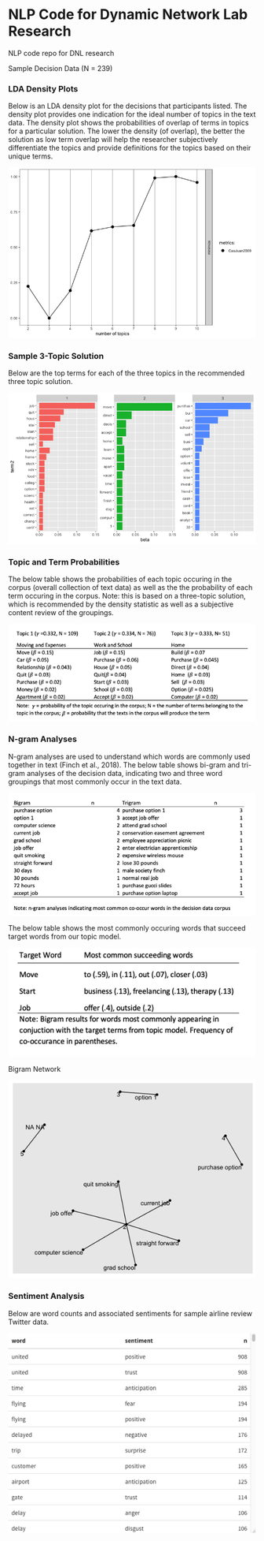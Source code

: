 # NLP Code for Dynamic Network Lab Research
NLP code repo for DNL research


Sample Decision Data (N = 239) 

### LDA Density Plots 

Below is an LDA density plot for the decisions that participants listed. The density plot provides one indication for the ideal number of topics in the text data. The density plot shows the probabilities of overlap of terms in topics for a particular solution. The lower the density (of overlap), the better the solution as low term overlap will help the researcher subjectively differentiate the topics and provide definitions for the topics based on their unique terms. 

![alt text](https://github.com/gzlupko/dnl_nlp/blob/main/topic_density_stemmed_plot.png)

### Sample 3-Topic Solution
Below are the top terms for each of the three topics in the recommended three topic solution. 

![alt text](https://github.com/gzlupko/dnl_nlp/blob/main/reasons_stemmed_plot.png)


### Topic and Term Probabilities 
The below table shows the probabilities of each topic occuring in the corpus (overall collection of text data) as well as the the probability of each term occuring in the corpus. Note: this is based on a three-topic solution, which is recommended by the density statistic as well as a subjective content review of the groupings. 

![alt text](https://github.com/gzlupko/dnl_nlp/blob/main/beta_gamma_sample.png)



### N-gram Analyses 

N-gram analyses are used to understand which words are commonly used together in text (Finch et al., 2018). The below table shows bi-gram and tri-gram analyses of the decision data, indicating two and three word groupings that most commonly occur in the text data. 
 
 

![alt text](https://github.com/gzlupko/dnl_nlp/blob/main/sample_n-gram_analysis.png) 






The below table shows the most commonly occuring words that succeed target words from our topic model.

![alt text](https://github.com/gzlupko/dnl_nlp/blob/main/bi_gram_succeeding.png)




Bigram Network

![alt text](https://github.com/gzlupko/dnl_nlp/blob/main/bigram_network.png)

### Sentiment Analysis 

Below are word counts and associated sentiments for sample airline review Twitter data. 


![alt text](https://github.com/gzlupko/dnl_nlp/blob/main/sentiment_count.png)
